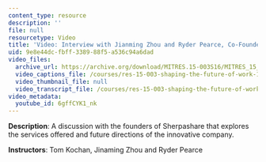 ```yaml
---
content_type: resource
description: ''
file: null
resourcetype: Video
title: 'Video: Interview with Jianming Zhou and Ryder Pearce, Co-Founders of Sherpashare'
uid: 9e8e44dc-fbff-3389-88f5-a536c94a6dad
video_files:
  archive_url: https://archive.org/download/MITRES.15-003S16/MITRES_15_003S16_4-1-5_360p.mp4
  video_captions_file: /courses/res-15-003-shaping-the-future-of-work-15-662x-spring-2016/fd549703a3695bb2b25a206876198c86_6gffCYK1_nk.vtt
  video_thumbnail_file: null
  video_transcript_file: /courses/res-15-003-shaping-the-future-of-work-15-662x-spring-2016/9447e43d3c39436201fcf2ac391ef35e_6gffCYK1_nk.pdf
video_metadata:
  youtube_id: 6gffCYK1_nk
---
```


**Description**: A discussion with the founders of Sherpashare that explores the services offered and future directions of the innovative company.

**Instructors**: Tom Kochan, Jinaming Zhou and Ryder Pearce